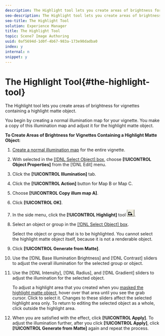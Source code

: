 ```yaml
---
description: The Highlight tool lets you create areas of brightness for vignettes containing a highlight matte object.
seo-description: The Highlight tool lets you create areas of brightness for vignettes containing a highlight matte object.
seo-title: The Highlight Tool
solution: Experience Manager
title: The Highlight Tool
topic: Scene7 Image Authoring
uuid: 0af5694d-1d0f-4b67-983a-173e90dadba0
index: y
internal: n
snippet: y
---
```


# The Highlight Tool{#the-highlight-tool}

The Highlight tool lets you create areas of brightness for vignettes containing a highlight matte object.

You begin by creating a normal illumination map for your vignette. You make a copy of this illumination map and adjust it for the highlight matte object.

**To Create Areas of Brightness for Vignettes Containing a Highlight Matte Object:** 

1. [Create a normal illumination map](../../c-vat-work-illum-pg/c-vat-work-illum-maps/t-vat-illum-map-img-auth.md#task-0342a45d98cd456aa4e7cbff6a46ca47) for the entire vignette.
1. With <none> selected in the [ [!DNL Select Object] box](../../c-vat-gs/c-vat-sel-obj/c-vat-sel-object-box.md#concept-d127c6efaabd436a96c02f36a7bce6ac), choose **[!UICONTROL Object Properties]** from the [!DNL Edit] menu.
1. Click the **[!UICONTROL Illumination]** tab.
1. Click the **[!UICONTROL Action]** button for Map B or Map C.
1. Choose **[!UICONTROL Copy illum map A]**.
1. Click **[!UICONTROL OK]**.
1. In the side menu, click the **[!UICONTROL Highlight]** tool ![](assets/highlight.png).
1. Select an object or group in the [ [!DNL Select Object] box](../../c-vat-gs/c-vat-sel-obj/c-vat-sel-object-box.md#concept-d127c6efaabd436a96c02f36a7bce6ac).

   Select the object or group that is to be highlighted. You cannot select the highlight matte object itself, because it is not a renderable object. 

1. Click **[!UICONTROL Generate from Matte]**.
1. Use the [!DNL Base Illumination Brightness] and [!DNL Contrast] sliders to adjust the overall illumination for the selected group or object.
1. Use the [!DNL Intensity], [!DNL Radius], and [!DNL Gradient] sliders to adjust the illumination for the selected object.

   To adjust a highlight area that you created when you [masked the highlight matte object](../../c-vat-work-mask-pg/c-vat-create-mask/t-vat-high-matte-obj.md#task-a999ee1887384d16ba39dc763ed0c774), hover over that area until you see the grab cursor. Click to select it. Changes to these sliders affect the selected highlight area only. To return to editing the selected object as a whole, click outside the highlight area. 

1. When you are satisfied with the effect, click **[!UICONTROL Apply]**. To adjust the illumination further, after you click **[!UICONTROL Apply]**, click **[!UICONTROL Generate from Matte]** again and repeat the process.

